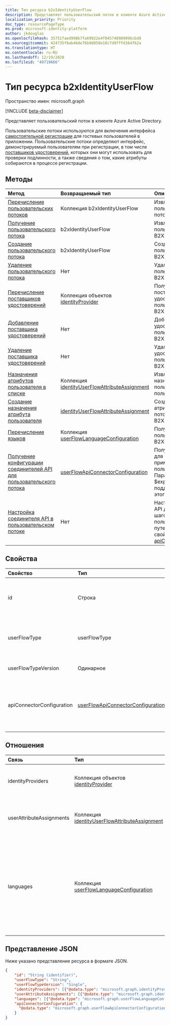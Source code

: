 ```yaml
---
title: Тип ресурса b2xIdentityUserFlow
description: Представляет пользовательский поток в клиенте Azure Active Directory.
localization_priority: Priority
doc_type: resourcePageType
ms.prod: microsoft-identity-platform
author: jkdouglas
ms.openlocfilehash: 35751faed998b7fa69922e4f045748989096cbd8
ms.sourcegitcommit: 424735f8ab46de76b9d850e10c7d97ffd164f62a
ms.translationtype: HT
ms.contentlocale: ru-RU
ms.lasthandoff: 12/19/2020
ms.locfileid: "49719666"
---
```

# <a name="b2xidentityuserflow-resource-type"></a>Тип ресурса b2xIdentityUserFlow

Пространство имен: microsoft.graph

[!INCLUDE [beta-disclaimer](../../includes/beta-disclaimer.md)]

Представляет пользовательский поток в клиенте Azure Active Directory.

Пользовательские потоки используются для включения интерфейса [самостоятельной регистрации](/azure/active-directory/external-identities/self-service-sign-up-overview) для гостевых пользователей в приложении. Пользовательские потоки определяют интерфейс, демонстрируемый пользователям при регистрации, в том числе [поставщиков удостоверений](/azure/active-directory/external-identities/identity-providers), которых они могут использовать для проверки подлинности, а также сведения о том, какие атрибуты собираются в процессе регистрации.

## <a name="methods"></a>Методы

| Метод       | Возвращаемый тип  |Описание|
|:---------------|:--------|:----------|
|[Перечисление пользовательских потоков](../api/identitycontainer-list-b2xuserflows.md)|Коллекция b2xIdentityUserFlow|Извлечение всех пользовательских потоков B2X.|
|[Получение пользовательского потока](../api/b2xidentityuserflow-get.md)|b2xIdentityUserFlow|Извлечение свойств пользовательского потока B2X.|
|[Создание пользовательского потока](../api/identitycontainer-post-b2xuserflows.md)|b2xIdentityUserFlow|Создание пользовательского потока B2X.|
|[Удаление пользовательского потока](../api/b2xidentityuserflow-delete.md)|Нет|Удаление пользовательского потока B2X.|
|[Перечисление поставщиков удостоверений](../api/b2xidentityuserflow-list-identityproviders.md)|Коллекция объектов [identityProvider](../resources/identityProvider.md)|Получение всех поставщиков удостоверений в пользовательском потоке B2X.|
|[Добавление поставщика удостоверений](../api/b2xidentityuserflow-post-identityproviders.md)|Нет|Добавление поставщика удостоверений в пользовательский поток B2X.|
|[Удаление поставщика удостоверений](../api/b2xidentityuserflow-delete-identityproviders.md)|Нет|Удаление поставщика удостоверений из пользовательского потока B2X.|
|[Назначения атрибутов пользователя в списке](../api/b2xidentityuserflow-list-userattributeassignments.md)|Коллекция [identityUserFlowAttributeAssignment](../resources/identityuserflowattributeassignment.md)|Извлечение всех назначений атрибутов пользователя в потоке пользователей B2X.|
|[Создание назначения атрибута пользователя](../api/b2xidentityuserflow-post-userattributeassignments.md)|[identityUserFlowAttributeAssignment](../resources/identityuserflowattributeassignment.md)|Создание назначения атрибута пользователя в потоке пользователей B2X.|
|[Перечисление языков](../api/b2xidentityuserflow-list-languages.md)|Коллекция [userFlowLanguageConfiguration](../resources/userflowlanguageconfiguration.md)|Получение всех языков в пользовательском потоке B2X.|
|[Получение конфигурации соединителей API для пользовательского потока](../api/b2xidentityuserflow-get-apiConnectorConfiguration.md)|[userFlowApiConnectorConfiguration](../resources/userflowapiconnectorconfiguration.md)| Получение конфигурации для соединителей API, применяемых в пользовательском потоке. Параметр запроса $expand не поддерживается для этого метода.|
|[Настройка соединителя API в пользовательском потоке](../api/b2xidentityuserflow-put-apiConnectorConfiguration.md)|Нет| Настройка соединителя API для определенных шагов в пользовательском потоке путем обновления свойства [apiConnectorConfiguration](../resources/userflowapiconnectorconfiguration.md).|

## <a name="properties"></a>Свойства

|Свойство|Тип|Описание|
|:---------------|:--------|:----------|
|id|Строка|Имя пользовательского потока. Это обязательное значение, не изменяемое после создания. После создания перед именем будет добавлен префикс со значением `B2X_1_`.|
|userFlowType|userFlowType|Тип пользовательского потока. Для пользовательских потоков самостоятельной регистрации значением может быть только `signUpOrSignIn`, которое нельзя изменить после создания.|
|userFlowTypeVersion|Одинарное|Версия пользовательского потока. Для пользовательских потоков B2X всегда используется версия `1`.|
|apiConnectorConfiguration|[userFlowApiConnectorConfiguration](../resources/userflowapiconnectorconfiguration.md)|Настройка для включения соединителя API с целью использования в составе пользовательского потока. Вы можете получить значение этого объекта только с помощью метода [Получение userFlowApiConnectorConfiguration](../api/b2xidentityuserflow-get-apiConnectorConfiguration.md).|

## <a name="relationships"></a>Отношения

| Связь       | Тип  |Описание|
|:---------------|:--------|:----------|
|identityProviders|Коллекция объектов [identityProvider](../resources/identityprovider.md)|Поставщики удостоверений, включенные в пользовательский поток.|
|userAttributeAssignments|Коллекция [identityUserFlowAttributeAssignment](../resources/identityuserflowattributeassignment.md)|Назначения атрибутов пользователя, включенные в поток пользователей.|
|languages|Коллекция [userFlowLanguageConfiguration](../resources/userflowlanguageconfiguration.md)|Языки, поддерживаемые при настройке в пользовательском потоке. Настройка языка по умолчанию включена в пользовательском потоке B2X. Вы не можете создавать пользовательские языки в пользователских потоках B2X.|

## <a name="json-representation"></a>Представление JSON

Ниже указано представление ресурса в формате JSON.

<!-- {
  "blockType": "resource",
  "@odata.type": "microsoft.graph.b2xIdentityUserFlow",
  "optionalProperties": [],
  "keyProperty": "id"
} -->

```json
{
    "id": "String (identifier)",
    "userFlowType": "String",
    "userFlowTypeVersion": "Single",
    "identityProviders": [{"@odata.type": "microsoft.graph.identityProvider"}],
    "userAttributeAssignments": [{"@odate.type": "microsoft.graph.identityUserFlowAttributeAssignment"}],
    "languages": [{"@odata.type": "microsoft.graph.userFlowLanguageConfiguration"}],
    "apiConnectorConfiguration": {
      "@odata.type": "microsoft.graph.userFlowApiConnectorConfiguration"
    }
}
```
